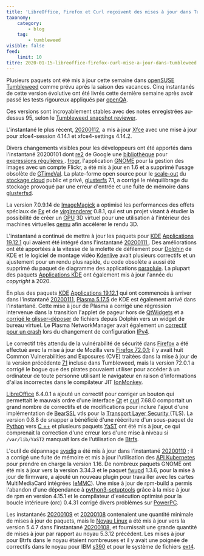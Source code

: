 ```yaml
---
title: 'LibreOffice, Firefox et Curl reçoivent des mises à jour dans Tumbleweed'
taxonomy:
    category:
        - blog
    tag:
        - tumbleweed
visible: false
feed:
    limit: 10
titre: 2020-01-15-libreoffice-firefox-curl-mise-a-jour-dans-tumbleweed
---
```



Plusieurs paquets ont été mis à jour cette semaine dans [openSUSE](https://www.opensuse.org/) [Tumbleweed](https://en.opensuse.org/Portal:Tumbleweed) comme prévu après la saison des vacances. Cinq instantanés de cette version évolutive ont été livrés cette dernière semaine après avoir passé les tests rigoureux appliqués par [openQA](http://open.qa/).

Ces versions sont incroyablement stables avec des notes enregistrées au-dessus 95, selon le [Tumbleweed snapshot reviewer](http://review.tumbleweed.boombatower.com/).

L'instantané le plus récent, [20200112](https://lists.opensuse.org/opensuse-factory/2020-01/msg00202.html), a mis à jour [Xfce](https://www.xfce.org/) avec une mise à jour pour xfce4-session 4.14.1 et xfce4-settings 4.14.2.

Divers changements visibles pour les développeurs ont été apportés dans l'instantané 20200101 dont [re2](https://github.com/google/re2) de Google  une [bibliothèque](https://en.wikipedia.org/wiki/Library_(informatique)) pour [expressions régulières ](https://en.wikipedia.org/wiki/Regular_expression).
[frogr](https://wiki.gnome.org/Apps/Frogr), l'application [GNOME](https://www.gnome.org/) pour la gestion des images avec un compte Flickr, a été mis à jour en 1.6 et a supprimé l'usage obsolète de [GTimeVal](https://people.gnome.org/~ryanl/glib-docs/glib-Date-and-Time-Functions.html#GTimeVal). La plate-forme open source pour le [scale-out](https://en.wikipedia.org/wiki/Scale-out) du [stockage cloud](https://en.wikipedia.org/wiki/Cloud_storage ) public et privé, [glusterfs](https://www.gluster.org/) 7.1, a corrigé le rééquilibrage du stockage provoqué par une erreur d'entrée et une fuite de mémoire dans [glusterfsd](https://github.com/gluster/glusterfs/processusblob/master/glusterfsd/src/glusterfsd.c).

La version 7.0.9.14 de [ImageMagick](https://www.imagemagick.org/) a optimisé les performances des effets spéciaux de [Fx](https://imagemagick.org/script/fx.php) et de [virglrenderer](https://gitlab.freedesktop.org/virgl/virglrenderer) 0.8.1, qui est un projet visant à étudier la possibilité de créer un [GPU](https://en.wikipedia.org/wiki/Graphics_processing_unit) 3D virtuel  pour une utilisation à l'intérieur des machines virtuelles [qemu](https://en.wikipedia.org/wiki/QEMU) afin accélérer le rendu 3D.

L'instantané a continué de mettre à jour les paquets pour [KDE](https://kde.org/) [Applications 19.12.1](https://kde.org/announcements/releases/19.12.1/) qui avaient été intégré dans l'instantané [20200111 ](https://lists.opensuse.org/opensuse-factory/2020-01/msg00197.html). Des améliorations ont été apportées à la vitesse de la molette de défilement pour [Dolphin](https://kde.org/applications/system/dolphin/) de KDE et le logiciel de montage vidéo [Kdenlive](https://kdenlive.org/en/) avait plusieurs correctifs et un ajustement pour un rendu plus rapide, du code obsolète a aussi été supprimé du paquet de diagramme des applications [parapluie](https://umbrello.kde.org/). La plupart des paquets [Applications KDE](https://kde.org/applications/) ont également mis à jour l'année du *copyright* à 2020.

En plus des paquets [KDE](https://kde.org/) [Applications 19.12.1](https://kde.org/announcements/releases/19.12.1/) qui ont commencés à arriver dans l'instantané [20200111](https://lists.opensuse.org/opensuse-factory/2020-01/msg00197.html), [Plasma 5.17.5](https://kde.org/announcements/plasma-5.17.5.php) de KDE  est également arrivé dans l'instantané. Cette mise à jour de Plasma a corrigé une régression intervenue dans la transition l'applet de pageur hors de [QtWidgets](https://doc.qt.io/qt-5/qtwidgets-index.html) et a [corrigé le glisser-déposer](https://bugs.kde.org/show_bug.cgi?id=415423) de fichiers depuis Dolphin vers un widget de bureau virtuel. Le Plasma NetworkManager avait également un [correctif pour un crash](https://bugs.kde.org/show_bug.cgi?id=415856) lors du changement de configuration [IPv4](https://en.wikipedia.org/wiki/Configurations_IPv4).

Le correctif très attendu de la vulnérabilité de sécurité dans [Firefox](https://www.mozilla.org/en-US/) a été effectué avec la mise à jour de Mozilla vers [Firefox 72.0.1](https://www.mozilla.org/en-US/firefox/72.0.1/releasenotes/); il y avait huit Common Vulnerabilities and Exposures (CVE) traitées dans la mise à jour de la version précédente [71](https://www.mozilla.org/en-US/firefox/71.0/releasenotes/) incluse dans Tumbleweed, mais la version 72.0.1 a corrigé le bogue que des pirates pouvaient utiliser pour accéder à un ordinateur de toute personne utilisant le navigateur en raison d'informations d'alias incorrectes dans le compilateur JIT [IonMonkey](https://wiki.mozilla.org/IonMonkey).

[LibreOffice](https://www.libreoffice.org/) 6.4.0.1 a ajouté un correctif pour corriger un bouton qui permettait le mauvais ordre d'une interface [Qt](https://www.qt.io/) et [curl](https://curl.haxx.se/) 7.68.0 comportait un grand nombre de correctifs et de modifications pour inclure l'ajout d'une implémentation de [BearSSL](https://bearssl.org/) vtls pour la [Transport Layer Security ](https://en.wikipedia.org/wiki/Transport_Layer_Security) (TLS).
La version 0.8.8 de snapper a bénéficié d'une réécriture d'un sous-paquet de [Python](https://www.python.org/) vers [C ++](http://www.cplusplus.com/) et plusieurs paquets [YaST](https://yast.opensuse.org/) ont été mis à jour, ce qui comprenait la correction d'une erreur lors d'une mise à niveau si `/var/lib/YaST2` manquait lors de l'utilisation de [Btrfs](https://en.wikipedia.org/wiki/Btrfs).


L'outil de dépannage [sysdig](https://github.com/draios/sysdig/releases) a été mis à jour dans l'instantané [20200110](https://lists.opensuse.org/opensuse-factory/2020-01/msg00188.html) ; il a corrigé une fuite de mémoire et mis à jour l'utilisation des [API Kubernetes](https://kubernetes.io/docs/concepts/overview/kubernetes-api/) pour prendre en charge la version 1.16.
De nombreux paquets GNOME ont été mis à jour vers la version 3.34.3 et le paquet [fwupd](https://fwupd.org/) 1.3.6, pour la mise à jour de firmware, a ajouté un nouveau plugin pour travailler avec les cartes MultiMediaCard intégrées ([eMMC](https://en.wikipedia.org/wiki/MultiMediaCard)).
Une mise à jour de rpm-build a permis l'abandon d'une dépendance à [python3-setuptools](https://pypi.org/project/setuptools/) grâce à la mise à jour de rpm en version 4.15.1 et le compilateur d'exécution optimisé pour la boucle intérieure (orc) 0.4.31 corrigé divers problèmes sur [PowerPC](https://en.wikipedia.org/wiki/PowerPC).

Les instantanés [20200109](https://lists.opensuse.org/opensuse-factory/2020-01/msg00186.html) et [20200108](https://lists.opensuse.org/opensuse-factory/2020-01/msg00177.html) contenaient une quantité minimale de mises à jour de paquets, mais le [Noyau Linux](https://www.kernel.org/) a été mis à jour vers la version 5.4.7 dans l'instantané [20200108](https://lists.opensuse.org/opensuse-factory/2020-01/msg00177.html), et fournissait une grande quantité de mises à jour par rapport au noyau 5.3.12 précédent. Les mises à jour pour Btrfs dans le noyau étaient nombreuses et il y avait une poignée de correctifs dans le noyau pour IBM [s390](https://en.wikipedia.org/wiki/IBM_System/390) et pour le système de fichiers [ext4](https://en.wikipedia.org/wiki/Ext4).
